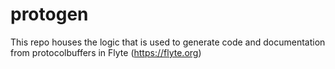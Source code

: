 # protogen
This repo houses the logic that is used to generate code and documentation from protocolbuffers in Flyte (https://flyte.org)
